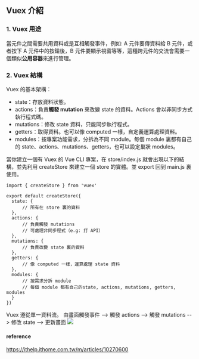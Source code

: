 ## Vuex 介紹
### 1. Vuex 用途
當元件之間需要共用資料或是互相觸發事件，例如: A 元件要傳資料給 B 元件，或者按下 A 元件中的按鈕後，B 元件要顯示視窗等等，這種跨元件的交流會需要一個類似**公用容器**來進行管理。

### 2. Vuex 結構
Vuex 的基本架構：
- state：存放資料狀態。
- actions：負責**觸發 mutation** 來改變 state 的資料。Actions 會以非同步方式執行程式碼。
- mutations：修改 state 資料，只能同步執行程式。
- getters：取得資料。也可以像 computed 一樣，自定義運算處理資料。
- modules：按專案功能需求，分拆為不同 module。每個 module 裏都有自己的 state、actions、mutations、getters，也可以設定巢狀 modules。

當你建立一個有 Vuex 的 Vue CLI 專案，在 store/index.js 就會出現以下的結構，並先利用 createStore 來建立一個 store 的實體。並 export 回到 main.js 裏使用。


```vue
import { createStore } from 'vuex'

export default createStore({
  state: {
      // 所有在 store 裏的資料
  },
  actions: {
      // 負責觸發 mutations
      // 可處理非同步程式（e.g: 打 API）
  },
  mutations: {
      // 負責改變 state 裏的資料
  },
  getters: {
      // 像 computed 一樣，運算處理 state 資料
  },
  modules: {
      // 按需求分拆 module
      // 每個 module 都有自己的state, actions, mutations, getters, modules
  }
})
```
Vuex 遵從單一資料流。
由畫面觸發事件 --> 觸發 actions --> 觸發 mutations --> 修改 state --> 更新畫面
<img src="https://i.imgur.com/QYaiKyo.png">

#### reference
https://ithelp.ithome.com.tw/m/articles/10270600
